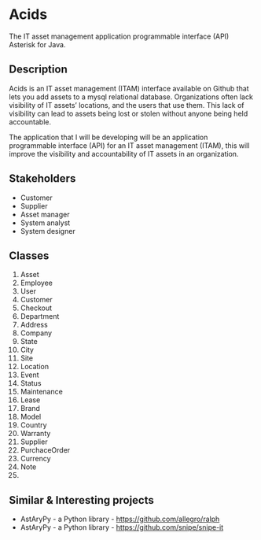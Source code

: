 Acids
========

The IT asset management application programmable interface (API) Asterisk for Java.

Description
-----------

Acids is an IT asset management (ITAM) interface available on Github that lets you add assets to a mysql relational database. Organizations often lack visibility of IT assets’ locations, and the users that use them. This lack of visibility can lead to assets being lost or stolen without anyone being held accountable.

The application that I will be developing will be an application programmable interface (API) for an IT asset management (ITAM), this will improve the visibility and accountability of IT assets in an organization.

## Stakeholders

+ Customer
+ Supplier
+ Asset manager
+ System analyst
+ System designer

## Classes

1. Asset
2. Employee
3. User
4. Customer
5. Checkout
6. Department
7. Address
8. Company
9. State
10. City
11. Site
12. Location
13. Event
14. Status
15. Maintenance
16. Lease
17. Brand
18. Model
19. Country
20. Warranty
21. Supplier
22. PurchaceOrder
23. Currency
24. Note
25. 

Similar & Interesting projects
------------------------------

* AstAryPy - a Python library - https://github.com/allegro/ralph
* AstAryPy - a Python library - https://github.com/snipe/snipe-it
